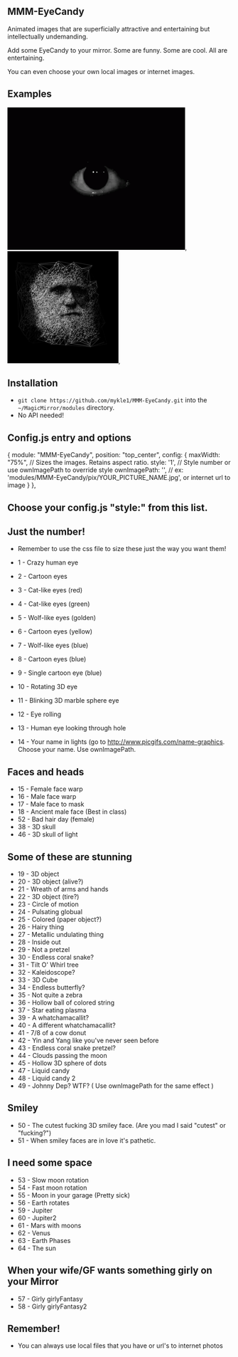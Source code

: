 ## MMM-EyeCandy

Animated images that are superficially attractive and entertaining but intellectually undemanding.

Add some EyeCandy to your mirror. Some are funny. Some are cool. All are entertaining.

You can even choose your own local images or internet images.

## Examples

![](pix/1.gif), ![](pix/2.gif),

## Installation

* `git clone https://github.com/mykle1/MMM-EyeCandy.git` into the `~/MagicMirror/modules` directory.
* No API needed!

## Config.js entry and options

{
    module: "MMM-EyeCandy",
    position: "top_center",
    config: {
        maxWidth: "75%",       // Sizes the images. Retains aspect ratio.
        style: '1',            // Style number or use ownImagePath to override style
        ownImagePath: '',      // ex: 'modules/MMM-EyeCandy/pix/YOUR_PICTURE_NAME.jpg', or internet url to image
    }
},

## Choose your config.js "style:" from this list.
## Just the number!

* Remember to use the css file to size these just the way you want them!

*  1 - Crazy human eye
*  2 - Cartoon eyes
*  3 - Cat-like eyes (red)
*  4 - Cat-like eyes (green)
*  5 - Wolf-like eyes (golden)
*  6 - Cartoon eyes (yellow)
*  7 - Wolf-like eyes (blue)
*  8 - Cartoon eyes (blue)
*  9 - Single cartoon eye (blue)
* 10 - Rotating 3D eye
* 11 - Blinking 3D marble sphere eye
* 12 - Eye rolling
* 13 - Human eye looking through hole
* 14 - Your name in lights (go to http://www.picgifs.com/name-graphics. Choose your name. Use ownImagePath.

## Faces and heads

* 15 - Female face warp
* 16 - Male face warp
* 17 - Male face to mask
* 18 - Ancient male face (Best in class)
* 52 - Bad hair day (female)
* 38 - 3D skull
* 46 - 3D skull of light

## Some of these are stunning

* 19 - 3D object
* 20 - 3D object (alive?)
* 21 - Wreath of arms and hands
* 22 - 3D object (tire?)
* 23 - Circle of motion
* 24 - Pulsating globual
* 25 - Colored (paper object?)
* 26 - Hairy thing
* 27 - Metallic undulating thing
* 28 - Inside out
* 29 - Not a pretzel
* 30 - Endless coral snake?
* 31 - Tilt O' Whirl tree
* 32 - Kaleidoscope?
* 33 - 3D Cube
* 34 - Endless butterfly?
* 35 - Not quite a zebra
* 36 - Hollow ball of colored string
* 37 - Star eating plasma
* 39 - A whatchamacallit?
* 40 - A different whatchamacallit?
* 41 - 7/8 of a cow donut
* 42 - Yin and Yang like you've never seen before
* 43 - Endless coral snake pretzel?
* 44 - Clouds passing the moon
* 45 - Hollow 3D sphere of dots
* 47 - Liquid candy
* 48 - Liquid candy 2
* 49 - Johnny Dep? WTF? ( Use ownImagePath for the same effect )

## Smiley

* 50 - The cutest fucking 3D smiley face. (Are you mad I said "cutest" or "fucking?")
* 51 - When smiley faces are in love it's pathetic.

## I need some space

* 53 - Slow moon rotation
* 54 - Fast moon rotation
* 55 - Moon in your garage (Pretty sick)
* 56 - Earth rotates
* 59 - Jupiter
* 60 - Jupiter2
* 61 - Mars with moons
* 62 - Venus
* 63 - Earth Phases
* 64 - The sun

## When your wife/GF wants something girly on your Mirror

* 57 - Girly girlyFantasy
* 58 - Girly girlyFantasy2


## Remember!

* You can always use local files that you have or url's to internet photos
